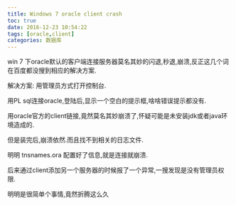 ```yaml
---
title: Windows 7 oracle client crash
toc: true
date: 2016-12-23 10:54:22
tags: [oracle,client]
categories: 数据库
---
```


win 7 下oracle默认的客户端连接服务器莫名其妙的闪退,秒退,崩溃,反正这几个词在百度都没搜到相应的解决方案.

解决方案: 用管理员方式打开控制台.
<!--more-->

用PL sql连接oracle,登陆后,显示一个空白的提示框,啥啥错误提示都没有.

用oracle官方的client链接,竟然莫名其妙崩溃了,怀疑可能是未安装jdk或者java环境造成的.

但是装完后,崩溃依然.而且找不到相关的日志文件.

明明 tnsnames.ora 配置好了信息,就是连接就崩溃.

后来通过client添加另一个服务器的时候报了一个异常,一搜发现是没有管理员权限.

明明是很简单个事情,竟然折腾这么久
